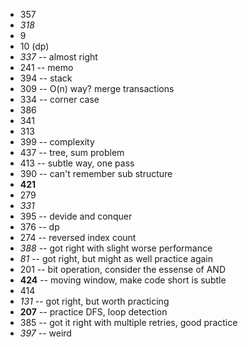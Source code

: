 + 357
+ *318*
+ 9
+ 10 (dp)
+ *337* -- almost right
+ 241 -- memo
+ 394 -- stack
+ 309 -- O(n) way? merge transactions
+ 334 -- corner case
+ 386
+ 341
+ 313
+ 399 -- complexity
+ 437 -- tree, sum problem
+ 413 -- subtle way, one pass
+ 390 -- can't remember sub structure
+ **421**
+ 279
+ *331*
+ 395 -- devide and conquer
+ 376 -- dp
+ 274 -- reversed index count
+ *388* -- got right with slight worse performance
+ *81* -- got right, but might as well practice again
+ 201 -- bit operation, consider the essense of AND
+ **424** -- moving window, make code short is subtle
+ 414
+ *131* -- got right, but worth practicing
+ **207** -- practice DFS, loop detection
+ 385 -- got it right with multiple retries, good practice
+ *397* -- weird